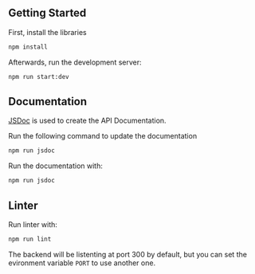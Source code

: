 ## Getting Started

First, install the libraries

```bash
npm install
```

Afterwards, run the development server:

```bash
npm run start:dev
```

## Documentation

[JSDoc](https://jsdoc.app/about-getting-started) is used to create the API Documentation.

Run the following command to update the documentation

```bash
npm run jsdoc
```

Run the documentation with:

```bash
npm run jsdoc
```

## Linter

Run linter with:

```bash
npm run lint
```

The backend will be listenting at port 300 by default, but you can set the evironment variable `PORT` to use another one.
